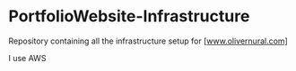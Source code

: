 # PortfolioWebsite-Infrastructure

Repository containing all the infrastructure setup for [www.olivernural.com]

I use AWS 